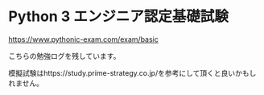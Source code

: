 # Python 3 エンジニア認定基礎試験

https://www.pythonic-exam.com/exam/basic

こちらの勉強ログを残しています。

模擬試験はhttps://study.prime-strategy.co.jp/を参考にして頂くと良いかもしれません。

